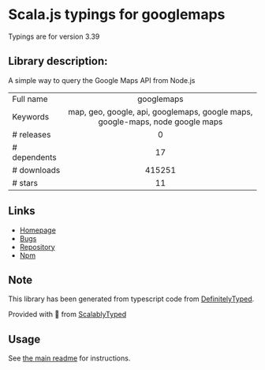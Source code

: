 
# Scala.js typings for googlemaps

Typings are for version 3.39

## Library description:
A simple way to query the Google Maps API from Node.js

|                    |                 |
| ------------------ | :-------------: |
| Full name          | googlemaps |
| Keywords           | map, geo, google, api, googlemaps, google maps, google-maps, node google maps |
| # releases         | 0 |
| # dependents       | 17 |
| # downloads        | 415251 |
| # stars            | 11 |

## Links
- [Homepage](https://github.com/moshen/node-googlemaps#readme)
- [Bugs](https://github.com/moshen/node-googlemaps/issues)
- [Repository](https://github.com/moshen/node-googlemaps)
- [Npm](https://www.npmjs.com/package/googlemaps)
    


## Note
This library has been generated from typescript code from [DefinitelyTyped](https://definitelytyped.org).

Provided with :purple_heart: from [ScalablyTyped](https://github.com/oyvindberg/ScalablyTyped)

## Usage
See [the main readme](../../readme.md) for instructions.


